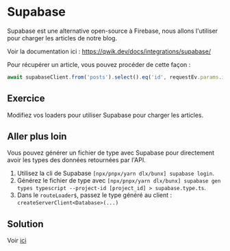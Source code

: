 # Supabase

Supabase est une alternative open-source à Firebase, nous allons l'utiliser pour charger les articles de notre blog.

Voir la documentation ici : https://qwik.dev/docs/integrations/supabase/

Pour récupérer un article, vous pouvez procéder de cette façon :

```ts
await supabaseClient.from('posts').select().eq('id', requestEv.params.id).single();
```

## Exercice

Modifiez vos loaders pour utiliser Supabase pour charger les articles.

## Aller plus loin

Vous pouvez générer un fichier de type avec Supabase pour directement avoir les types des données retournées par l'API.

1. Utilisez la cli de Supabase `[npx/pnpx/yarn dlx/bunx] supabase login`.
1. Générez le fichier de type avec `[npx/pnpx/yarn dlx/bunx] supabase gen types typescript --project-id [project_id] > supabase.type.ts`.
1. Dans le `routeLoader$`, passez le type généré au client : `createServerClient<Database>(...)`

## Solution

Voir [ici](./solution/04-supabase.md)
